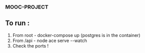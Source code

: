 ### MOOC-PROJECT

## To run : 
1. From root - docker-compose up (postgres is in the container)
2. From /api - node ace serve --watch
3. Check the ports ! 